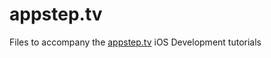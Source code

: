 appstep.tv
==========

Files to accompany the [appstep.tv](http://appstep.tv) iOS Development tutorials
